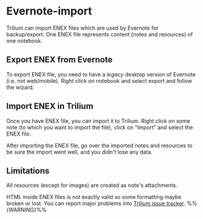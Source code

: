 # Evernote-import
Trilium can import ENEX files which are used by Evernote for backup/export. One ENEX file represents content (notes and resources) of one notebook.

Export ENEX from Evernote
-------------------------

To export ENEX file, you need to have a _legacy_ desktop version of Evernote (i.e. not web/mobile). Right click on notebook and select export and follow the wizard.

Import ENEX in Trilium
----------------------

Once you have ENEX file, you can import it to Trilium. Right click on some note (to which you want to import the file), click on "Import" and select the ENEX file.

After importing the ENEX file, go over the imported notes and resources to be sure the import went well, and you didn't lose any data.

Limitations
-----------

All resources (except for images) are created as note's attachments.

HTML inside ENEX files is not exactly valid so some formatting maybe broken or lost. You can report major problems into [Trilium issue tracker](https://github.com/TriliumNext/Notes/issues). %%{WARNING}%%